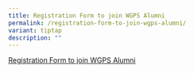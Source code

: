 ```yaml
---
title: Registration Form to join WGPS Alumni
permalink: /registration-form-to-join-wgps-alumni/
variant: tiptap
description: ""
---
```

<p><a href="https://form.gov.sg/668b3efb3226d60dfa955e03" rel="noopener noreferrer nofollow" target="_blank">Registration Form to join WGPS Alumni</a>
</p>